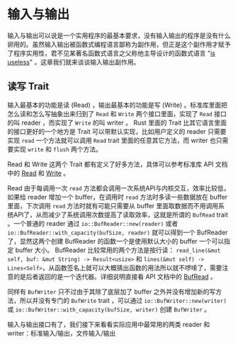 # 输入与输出

输入与输出可以说是一个实用程序的最基本要求，没有输入输出的程序是没有什么卵用的。虽然输入输出被函数式编程语言鄙称为副作用，但正是这个副作用才赋予了程序实用性，君不见某著名函数式语言之父称他主导设计的函数式语言 "[is useless](https://www.youtube.com/watch?v=iSmkqocn0oQ)" 。这章我们就来谈谈输入输出副作用。

## 读写 Trait

输入最基本的功能是读 (Read) ，输出最基本的功能是写 (Write) 。标准库里面把怎么读和怎么写抽象出来归到了 `Read` 和 `Write` 两个接口里面，实现了 `Read` 接口的叫 reader ，而实现了 `Write` 的叫 writer 。 Rust 里面的 Trait 比其它语言里面的接口更好的一个地方是 Trait 可以带默认实现，比如用户定义的 reader 只需要实现 `read` 一个方法就可以调用 `Read` trait 里面的任意其它方法，而 writer 也只需要实现 `write` 和 `flush` 两个方法。

Read 和 Write 这两个 Trait 都有定义了好多方法，具体可以参考标准库 API 文档中的 [Read](http://doc.rust-lang.org/stable/std/io/trait.Read.html) 和 [Write](http://doc.rust-lang.org/stable/std/io/trait.Write.html) 。

Read 由于每调用一次 `read` 方法都会调用一次系统API与内核交互，效率比较低，如果给 reader 增加一个 buffer，在调用时 `read` 方法时多读一些数据放在 buffer 里面，下次调用 `read` 方法时就有可能只需要从 buffer 里面取数据而不用调用系统API了，从而减少了系统调用次数提高了读取效率，这就是所谓的 `BufRead` trait 。一个普通的 reader 通过 `io::BufReader::new(reader)` 或者 `io::BufReader::with_capacity(bufSize, reader)` 就可以得到一个 BufReader 了，显然这两个创建 BufReader 的函数一个是使用默认大小的 buffer 一个可以指定 buffer 大小。 BufReader 比较常用的两个方法是按行读： `read_line(&mut self, buf: &mut String) -> Result<usize>` 和 `lines(&mut self) -> Lines<Self>`，从函数签名上就可以大概猜出函数的用法所以就不啰嗦了，需要注意的是后者返回的是一个迭代器。详细说明直接看 API 文档中的 [BufRead](http://doc.rust-lang.org/stable/std/io/trait.BufRead.html) 。

同样有 `BufWriter` 只不过由于其除了底层加了 buffer 之外并没有增加新的写方法，所以并没有专门的 `BufWrite` trait ，可以通过 `io::BufWriter::new(writer)` 或 `io::BufWriter::with_capacity(bufSize, writer)` 创建 `BufWriter` 。

输入与输出接口有了，我们接下来看看实际应用中最常用的两类 reader 和 writer：标准输入/输出，文件输入/输出
